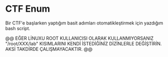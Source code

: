 # CTF Enum
Bir CTF'e başlarken yaptığım basit adımları otomatikleştirmek için yazdığım bash script.  

@@ EĞER LİNUXU ROOT KULLANICISI OLARAK KULLANMIYORSANIZ "/root/XXX/lab" KISIMLARINI KENDİ İSTEDİĞİNİZ DİZİNLERLE DEĞİŞTİRİN. AKSİ TAKDİRDE ÇALIŞMAYACAKTIR. @@
